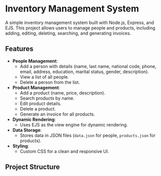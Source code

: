 # Inventory Management System

A simple inventory management system built with Node.js, Express, and EJS. This project allows users to manage people and products, including adding, editing, deleting, searching, and generating invoices.

## Features
- **People Management**:
  - Add a person with details (name, last name, national code, phone, email, address, education, marital status, gender, description).
  - View a list of all people.
  - Delete a person from the list.
- **Product Management**:
  - Add a product (name, price, description).
  - Search products by name.
  - Edit product details.
  - Delete a product.
  - Generate an invoice for all products.
- **Dynamic Rendering**:
  - Uses EJS as the view engine for dynamic rendering.
- **Data Storage**:
  - Stores data in JSON files (`data.json` for people, `products.json` for products).
- **Styling**:
  - Custom CSS for a clean and responsive UI.

## Project Structure